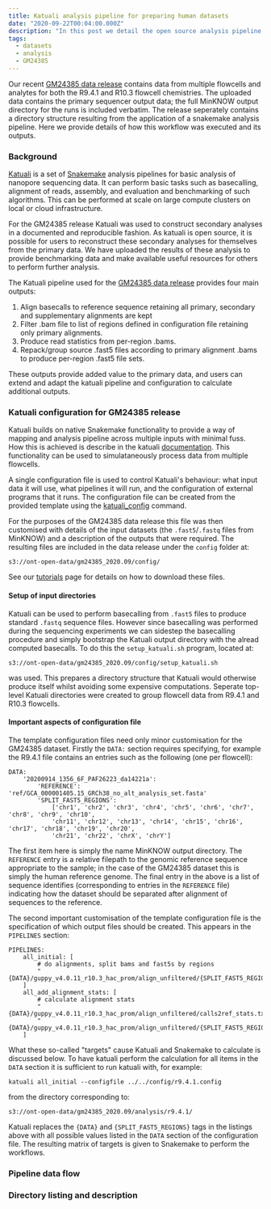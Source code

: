 ```yaml
---
title: Katuali analysis pipeline for preparing human datasets
date: "2020-09-22T00:04:00.000Z"
description: "In this post we detail the open source analysis pipeline responsible for generating the GM24385 dataset."
tags:
  - datasets
  - analysis
  - GM24385
---
```


Our recent [GM24385 data release](/gm24385_2020.09) contains data from multiple
flowcells and analytes for both the R9.4.1 and R10.3 flowcell chemistries. The
uploaded data contains the primary sequencer output data; the full MinKNOW
output directory for the runs is included verbatim. The release seperately
contains a directory structure resulting from the application of a snakemake
analysis pipeline. Here we provide details of how this workflow was executed
and its outputs.

### Background

[Katuali](https://github.com/nanoporetech/katuali) is a set of
[Snakemake](https://snakemake.readthedocs.io/) analysis pipelines for basic
analysis of nanopore sequencing data. It can perform basic tasks such as
basecalling, alignment of reads, assembly, and evaluation and benchmarking of
such algorithms. This can be performed at scale on large compute clusters on
local or cloud infrastructure.

For the GM24385 release Katuali was used to construct secondary analyses in a
documented and reproducible fashion. As katuali is open source, it is possible
for users to reconstruct these secondary analyses for themselves from the
primary data. We have uploaded the results of these analysis to provide
benchmarking data and make available useful resources for others to perform
further analysis.

The Katuali pipeline used for the [GM24385 data release](/gm24385_2020.09)
provides four main outputs:

1. Align basecalls to reference sequence retaining all primary, secondary and
   supplementary alignments are kept
2. Filter .bam file to list of regions defined in configuration file retaining
   only primary alignments.
3. Produce read statistics from per-region .bams.
4. Repack/group source .fast5 files according to primary alignment .bams to
   produce per-region .fast5 file sets.

These outputs provide added value to the primary data, and users can extend and
adapt the katuali pipeline and configuration to calculate additional outputs.

### Katuali configuration for GM24385 release

Katuali builds on native Snakemake functionality to provide a way of mapping
and analysis pipeline across multiple inputs with minimal fuss. How this is
achieved is describe in the katuali [documentation](https://nanoporetech.github.io/katuali/examples.html#automatic-generation-of-custom-pipeline-targets). This functionality can be used to simulataneously
process data from multiple flowcells.

A single configuration file is used to control Katuali's behaviour: what input
data it will use, what pipelines it will run, and the configuration of external
programs that it runs. The configuration file can be created from the 
provided template using the [katuali_config](https://nanoporetech.github.io/katuali/tests.html#predefined-workflows)
command.

For the purposes of the GM24385 data release this file was then customised with
details of the input datasets (the `.fast5`/`.fastq` files from MinKNOW) and a
description of the outputs that were required. The resulting files are included
in the data release under the `config` folder at:

    s3://ont-open-data/gm24385_2020.09/config/

See our [tutorials](/tutorials/) page for details on how to download these
files.

#### Setup of input directories

Katuali can be used to perform basecalling from `.fast5` files to produce
standard `.fastq` sequence files. However since basecalling was performed
during the sequencing experiments we can sidestep the basecalling procedure
and simply bootstrap the Katuali output directory with the alread computed
basecalls. To do this the `setup_katuali.sh` program, located at:

    s3://ont-open-data/gm24385_2020.09/config/setup_katuali.sh

was used. This prepares a directory structure that Katuali would otherwise
produce itself whilst avoiding some expensive computations. Seperate top-level
Katuali directories were created to group flowcell data from R9.4.1 and R10.3
flowcells.

#### Important aspects of configuration file

The template configuration files need only minor customisation for the GM24385
dataset. Firstly the `DATA:` section requires specifying, for example the
R9.4.1 file contains an entries such as the following (one per flowcell):

    DATA:
        '20200914_1356_6F_PAF26223_da14221a':
            'REFERENCE': 'ref/GCA_000001405.15_GRCh38_no_alt_analysis_set.fasta'
            'SPLIT_FAST5_REGIONS':
                ['chr1', 'chr2', 'chr3', 'chr4', 'chr5', 'chr6', 'chr7', 'chr8', 'chr9', 'chr10',
                'chr11', 'chr12', 'chr13', 'chr14', 'chr15', 'chr16', 'chr17', 'chr18', 'chr19', 'chr20',
                'chr21', 'chr22', 'chrX', 'chrY']

The first item here is simply the name MinKNOW output directory. The
`REFERENCE` entry is a relative filepath to the genomic reference sequence
appropriate to the sample; in the case of the GM24385 dataset this is simply
the human reference genome. The final entry in the above is a list of sequence
identifies (corresponding to entries in the `REFERENCE` file) indicating how
the dataset should be separated after alignment of sequences to the reference.

The second important customisation of the template configuration file is the specification
of which output files should be created. This appears in the `PIPELINES` section:

    PIPELINES:
        all_initial: [
            # do alignments, split bams and fast5s by regions
            "{DATA}/guppy_v4.0.11_r10.3_hac_prom/align_unfiltered/{SPLIT_FAST5_REGIONS}/fast5/",
        ]
        all_add_alignment_stats: [
            # calculate alignment stats
            "{DATA}/guppy_v4.0.11_r10.3_hac_prom/align_unfiltered/calls2ref_stats.txt",
            "{DATA}/guppy_v4.0.11_r10.3_hac_prom/align_unfiltered/{SPLIT_FAST5_REGIONS}/calls2ref_stats.txt"
        ]

What these so-called "targets" cause Katuali and Snakemake to calculate is discussed below.
To have katuali perform the calculation for all items in the `DATA` section it is sufficient
to run katuali with, for example:

    katuali all_initial --configfile ../../config/r9.4.1.config

from the directory corresponding to:

    s3://ont-open-data/gm24385_2020.09/analysis/r9.4.1/

Katuali replaces the `{DATA}` and `{SPLIT_FAST5_REGIONS}` tags in the listings above with
all possible values listed in the `DATA` section of the configuration file. The resulting
matrix of targets is given to Snakemake to perform the workflows.

### Pipeline data flow


### Directory listing and description 
